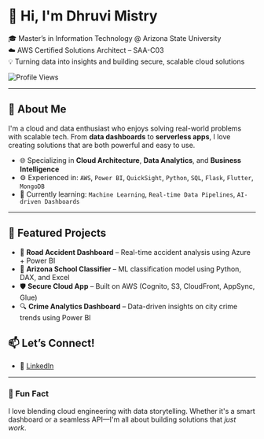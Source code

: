 
# 👋 Hi, I'm Dhruvi Mistry

🎓 Master’s in Information Technology @ Arizona State University  
☁️ AWS Certified Solutions Architect – SAA-C03  
💡 Turning data into insights and building secure, scalable cloud solutions  

![Profile Views](https://komarev.com/ghpvc/?username=dhruvimistry&label=Profile%20views&color=0e75b6&style=flat)

---

## 🚀 About Me

I'm a cloud and data enthusiast who enjoys solving real-world problems with scalable tech. From **data dashboards** to **serverless apps**, I love creating solutions that are both powerful and easy to use.

- 🌐 Specializing in **Cloud Architecture**, **Data Analytics**, and **Business Intelligence**
- ⚙️ Experienced in: `AWS`, `Power BI`, `QuickSight`, `Python`, `SQL`, `Flask`, `Flutter`, `MongoDB`
- 🧠 Currently learning: `Machine Learning`, `Real-time Data Pipelines`, `AI-driven Dashboards`

---

## 📂 Featured Projects

- 🚦 **Road Accident Dashboard** – Real-time accident analysis using Azure + Power BI  
- 🏫 **Arizona School Classifier** – ML classification model using Python, DAX, and Excel  
- 🛡 **Secure Cloud App** – Built on AWS (Cognito, S3, CloudFront, AppSync, Glue)  
- 🔍 **Crime Analytics Dashboard** – Data-driven insights on city crime trends using Power BI



## 📫 Let’s Connect!

- 🔗 [LinkedIn](https://www.linkedin.com/in/dhruvimistry)  


---

### 🧠 Fun Fact

I love blending cloud engineering with data storytelling. Whether it's a smart dashboard or a seamless API—I'm all about building solutions that *just work*.

